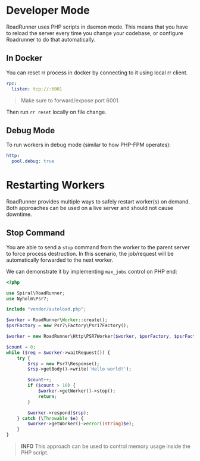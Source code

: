 # Developer Mode

RoadRunner uses PHP scripts in daemon mode. This means that you have to reload the server every time you change your
codebase, or configure Roadrunner to do that automatically.

## In Docker

You can reset rr process in docker by connecting to it using local rr client.

```yaml
rpc:
  listen: tcp://:6001
```

> Make sure to forward/expose port 6001.

Then run `rr reset` locally on file change.

## Debug Mode

To run workers in debug mode (similar to how PHP-FPM operates):

```yaml
http:
  pool.debug: true
```

# Restarting Workers

RoadRunner provides multiple ways to safely restart worker(s) on demand. Both approaches can be used on a live server
and should not cause downtime.

## Stop Command

You are able to send a `stop` command from the worker to the parent server to force process destruction. In this
scenario,
the job/request will be automatically forwarded to the next worker.

We can demonstrate it by implementing `max_jobs` control on PHP end:

```php
<?php

use Spiral\RoadRunner;
use Nyholm\Psr7;

include "vendor/autoload.php";

$worker = RoadRunner\Worker::create();
$psrFactory = new Psr7\Factory\Psr17Factory();

$worker = new RoadRunner\Http\PSR7Worker($worker, $psrFactory, $psrFactory, $psrFactory);

$count = 0;
while ($req = $worker->waitRequest()) {
    try {
        $rsp = new Psr7\Response();
        $rsp->getBody()->write('Hello world!');

        $count++;
        if ($count > 10) {
            $worker->getWorker()->stop();
            return;
        }

        $worker->respond($rsp);
    } catch (\Throwable $e) {
        $worker->getWorker()->error((string)$e);
    }
}
```

> **INFO**
> This approach can be used to control memory usage inside the PHP script.